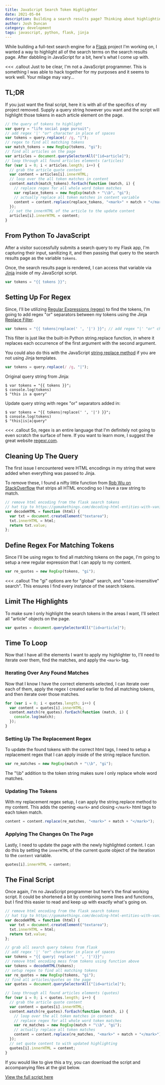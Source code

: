 ```yaml
---
title: JavaScript Search Token Highlighter
date: 2021-05-04
description: Building a search results page? Thinking about highlighting the search terms so they standout? Here's how I did it using vanilla JavaScript.
author: Josh Duncan
category: development
tags: javascript, python, flask, jinja
---
```


While building a full-text search engine for a [Flask](https://flask.palletsprojects.com/) project I'm working on, I wanted a way to highlight all of the search terms on the search results page. After dabbling in JavaScript for a bit, here's what I come up with.

<<< .callout
Just to be clear, I'm not a JavaScript programmer. This is something I was able to hack together for my purposes and it seems to work well. Your milage may vary...
>>>

## TL;DR

If you just want the final script, here it is with all of the specifics of my project removed. Supply a query string however you want and the script will highlight those tokens in each article element on the page.

```javascript
// the query of tokens to highlight
var query = "life social page pursuit";
// add regex '|' "or" character in place of spaces
var tokens = query.replace(/ /g, "|");
// regex to find all matching tokens
var match_tokens = new RegExp(tokens, "gi");
// find all articles on the page
var articles = document.querySelectorAll("[id=article]");
// loop through all found articles elements (articles)
for (var i = 0; i < articles.length; i++) {
  // grab the article quote content
  var content = articles[i].innerHTML;
  // loop over the all token matches in content
  content.match(match_tokens).forEach(function (match, i) {
    // replace regex for all whole word token matches
    var replace_tokens = new RegExp(match + "\\b", "gi");
    // actually replace all token matches in content variable
    content = content.replace(replace_tokens, "<mark>" + match + "</mark>");
  });
  // set the innerHTML of the article to the update content
  articles[i].innerHTML = content;
}
```

## From Python To JavaScript

After a visitor successfully submits a search query to my Flask app, I'm capturing their input, sanitizing it, and then passing that query to the search results page as the variable `tokens`.

Once, the search results page is rendered, I can access that variable via [Jinja](https://jinja.palletsprojects.com/) inside of my JavaScript script.

```javascript
var tokens = "{{ tokens }}";
```

## Setting Up For Regex

Since, I'll be utilizing [Regular Expressions (regex)](https://en.wikipedia.org/wiki/Regular_expression) to find the tokens, I'm going to add regex "or" separators between my tokens using the Jinja [Replace Filter](https://jinja.palletsprojects.com/en/2.11.x/templates/?highlight=replace#replace).

```javascript
var tokens = "{{ tokens|replace(' ', '|') }}"; // add regex "|' "or" character
```

This filter is just like the built-in Python string.replace function, in where it replaces each occurrence of the first argument with the second argument.

You could also do this with the JavaScript [string replace method](https://developer.mozilla.org/en-US/docs/Web/JavaScript/Reference/Global_Objects/String/replace) if you are not using Jinja templates.

```javascript
var tokens = query.replace(/ /g, "|");
```

Original query string from Jinja:

```nodejsrepl
$ var tokens = "{{ tokens }}";
$ console.log(tokens)
$ "this is a query"
```

Update query string with regex "or" separators added in:

```nodejsrepl
$ var tokens = "{{ tokens|replace(' ', '|') }}";
$ console.log(tokens)
$ "this|is|a|query"
```

<<< .callout
So, regex is an entire language that I'm definitely not going to even scratch the surface of here. If you want to learn more, I suggest the great website [regexr.com](https://regexr.com/).
>>>

## Cleaning Up The Query

The first issue I encountered were HTML encodings in my string that were added when everything was passed to Jinja.

To remove these, I found a nifty little function from [Rob Wu on StackOverflow](https://gomakethings.com/decoding-html-entities-with-vanilla-javascript/) that strips all HTML encoding so I have a raw string to match.

```javascript
// remove html encoding from the flask search tokens
// hat tip to https://gomakethings.com/decoding-html-entities-with-vanilla-javascript/
var decodeHTML = function (html) {
  var txt = document.createElement("textarea");
  txt.innerHTML = html;
  return txt.value;
};
```

## Define Regex For Matching Tokens

Since I'll be using regex to find all matching tokens on the page, I'm going to setup a new regular expression that I can apply to my content.

```javascript
var re_quotes = new RegExp(tokens, "gi");
```

<<< .callout
The "gi" options are for "global" search, and "case-insensitive" search". This ensures I find every instance of the search tokens.
>>>

## Limit The Highlights

To make sure I only highlight the search tokens in the areas I want, I'll select all "article" objects on the page.

```javascript
var quotes = document.querySelectorAll("[id=article]");
```

## Time To Loop

Now that I have all the elements I want to apply my highlighter to, I'll need to iterate over them, find the matches, and apply the `<mark>` tag.

### Iterating Over Any Found Matches

Now that I know I have the correct elements selected, I can iterate over each of them, apply the regex I created earlier to find all matching tokens, and then iterate over those matches.

```javascript
for (var i = 0; i < quotes.length; i++) {
  var content = quotes[i].innerHTML;
  content.match(re_quotes).forEach(function (match, i) {
    console.log(match);
  });
}
```

### Setting Up The Replacement Regex

To update the found tokens with the correct html tags, I need to setup a replacement regex that I can apply inside of the string replace function.

```javascript
var re_matches = new RegExp(match + "\\b", "gi");
```

The "\\\b" addition to the token string makes sure I only replace whole word matches.

### Updating The Tokens

With my replacement regex setup, I can apply the string.replace method to my content. This adds the opening `<mark>` and closing `</mark>` html tags to each token match.

```javascript
content = content.replace(re_matches, "<mark>" + match + "</mark>");
```

### Applying The Changes On The Page

Lastly, I need to update the page with the newly highlighted content. I can do this by setting the `innerHTML` of the current quote object of the iteration to the `content` variable.

```javascript
quotes[i].innerHTML = content;
```

## The Final Script

Once again, I'm no JavaScript programmer but here's the final working script. It could be shortened a bit by combining some lines and functions, but I find this easier to read and keep up with exactly what's going on.

```javascript
// remove html encoding from the flask search tokens
// hat tip to https://gomakethings.com/decoding-html-entities-with-vanilla-javascript/
var decodeHTML = function (html) {
  var txt = document.createElement("textarea");
  txt.innerHTML = html;
  return txt.value;
};

// grab all search query tokens from flask
// add regex '|' "or" character in place of spaces
var tokens = "{{ query| replace(' ', '|')}}";
// remove html encoding mess from tokens using function above
var tokens = decodeHTML(tokens);
// setup regex to find all matching tokens
var re_quotes = new RegExp(tokens, "gi");
// find all articles/quotes on the page
var quotes = document.querySelectorAll("[id=article]");

// loop through all found articles elements (quotes)
for (var i = 0; i < quotes.length; i++) {
  // grab the article quote content
  var content = quotes[i].innerHTML;
  content.match(re_quotes).forEach(function (match, i) {
    // loop over the all token matches in content
    // replace regex for all whole word token matches
    var re_matches = new RegExp(match + "\\b", "gi");
    // actually replace all token matches
    content = content.replace(re_matches, "<mark>" + match + "</mark>");
  });
  // set quote content to with updated highlighting
  quotes[i].innerHTML = content;
}
```

If you would like to give this a try, you can download the script and accompanying files at the gist below.

[View the full script here](https://gist.github.com/joshbduncan/fc230670837c91dad41683d73cc67d09)
